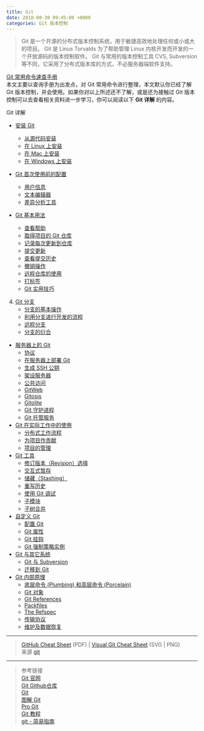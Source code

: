 ```yaml
---
title: Git
date: 2018-08-30 09:45:00 +0800
categories: Git 版本控制
---
```


> Git 是一个开源的分布式版本控制系统，用于敏捷高效地处理任何或小或大的项目。
Git 是 Linus Torvalds 为了帮助管理 Linux 内核开发而开发的一个开放源码的版本控制软件。
Git 与常用的版本控制工具 CVS, Subversion 等不同，它采用了分布式版本库的方式，不必服务器端软件支持。

[Git 常用命令速查手册](Git%20常用命令速查手册.md)  
本文主要以查询手册为出发点，对 Git 常用命令进行整理，本文默认你已经了解 Git 版本控制，并会使用。如果你对以上所述还不了解，或是还为接触过 Git 版本控制可以去查看相关资料进一步学习，你可以阅读以下 **Git 详解** 的内容。

Git 详解  

* [安装 Git](1.%20Git%20安装.md#安装-git)
    * [从源代码安装](1.%20Git%20安装.md#1-从源代码安装)
    * [在 Linux 上安装](1.%20Git%20安装.md#2-在-linux-上安装)
    * [在 Mac 上安装](1.%20Git%20安装.md#3-在-mac-上安装)
    * [在 Windows 上安装](1.%20Git%20安装.md#4-在-windows-上安装)

* [Git 首次使用前的配置](2.%20Git%20首次使用前的配置.md#初次运行-git-前的配置)
    * [用户信息](2.%20Git%20首次使用前的配置.md#1-用户信息)
    * [文本编辑器](2.%20Git%20首次使用前的配置.md#2-文本编辑器)
    * [差异分析工具](2.%20Git%20首次使用前的配置.md#3-差异分析工具) 

* [Git 基本用法](3.%20Git%20基本用法.md#git-基本用法)
    * [查看帮助](3.%20Git%20基本用法.md#1-查看帮助)
    * [取得项目的 Git 仓库](3.%20Git%20基本用法.md#2-取得项目的-git-仓库)
    * [记录每次更新到仓库](3.%20Git%20基本用法.md#3-记录每次更新到仓库)
    * [提交更新](3.%20Git%20基本用法.md#4-提交更新)
    * [查看提交历史](3.%20Git%20基本用法.md#5-查看提交历史)
    * [撤销操作](3.%20Git%20基本用法.md#6-撤销操作)
    * [远程仓库的使用](3.%20Git%20基本用法.md#7-远程仓库的使用)
    * [打标签](3.%20Git%20基本用法.md#8-打标签)
    * [Git 实用技巧](3.%20Git%20基本用法.md#git-实用技巧)
4. [Git 分支](3.%20Git%20基本用法.md#git-分支)
    * [分支的基本操作](3.%20Git%20基本用法.md#1-分支的基本操作)
    * [利用分支进行开发的流程](3.%20Git%20基本用法.md#2-利用分支进行开发的流程)
    * [远程分支](3.%20Git%20基本用法.md#3-远程分支)
    * [分支的衍合](3.%20Git%20基本用法.md#4-分支的衍合)
* [服务器上的 Git](4.%20Git%20服务器.md#服务器上的-git)
    * [协议](4.%20Git%20服务器.md#1-协议)
        <!-- * [本地协议](4.%20Git%20服务器.md#1-本地协议)
        * [SSH 协议](4.%20Git%20服务器.md#2-ssh-协议)
        * [Git 协议](4.%20Git%20服务器.md#3-git-协议)
        * [HTTP/S 协议](4.%20Git%20服务器.md#4-http/s-协议) -->
    * [在服务器上部署 Git](4.%20Git%20服务器.md#2-在服务器上部署-git)
        <!-- * [把裸仓库移到服务器上](4.%20Git%20服务器.md#1-把裸仓库移到服务器上)
        * [小型安装](4.%20Git%20服务器.md#2-小型安装) -->
    * [生成 SSH 公钥](4.%20Git%20服务器.md#3-生成-ssh-公钥)
    * [架设服务器](4.%20Git%20服务器.md#4-架设服务器)
    * [公共访问](4.%20Git%20服务器.md#5-公共访问)
    * [GitWeb](4.%20Git%20服务器.md#6-gitweb)
    * [Gitosis](4.%20Git%20服务器.md#7-gitosis)
    * [Gitolite](4.%20Git%20服务器.md#8-gitolite)
    * [Git 守护进程](4.%20Git%20服务器.md#9-git-守护进程)
    * [Git 托管服务](4.%20Git%20服务器.md#10-git-托管服务)
* [Git 在实际工作中的使用](5.%20Git%20在实际工作中的使用.md#分布式-git)
    * [分布式工作流程](5.%20Git%20在实际工作中的使用.md#1-分布式工作流程)
        <!-- * [集中式工作流](5.%20Git%20在实际工作中的使用.md#1-集中式工作流)
        * [集成管理员工作流](5.%20Git%20在实际工作中的使用.md#2-集成管理员工作流)
        * [司令官与副官工作流](5.%20Git%20在实际工作中的使用.md#3-司令官与副官工作流) -->
    * [为项目作贡献](5.%20Git%20在实际工作中的使用.md#2-为项目作贡献)
    * [项目的管理](5.%20Git%20在实际工作中的使用.md#3-项目的管理)
        <!-- * [使用特性分支进行工作](5.%20Git%20在实际工作中的使用.md#1-使用特性分支进行工作)
        * [采纳来自邮件的补丁](5.%20Git%20在实际工作中的使用.md#2-采纳来自邮件的补丁)
        * [检出远程分支](5.%20Git%20在实际工作中的使用.md#3-检出远程分支)
        * [决断代码取舍](5.%20Git%20在实际工作中的使用.md#4-决断代码取舍)
        * [代码集成](5.%20Git%20在实际工作中的使用.md#5-代码集成)
        * [给发行版签名](5.%20Git%20在实际工作中的使用.md#6-给发行版签名)
        * [生成内部版本号](5.%20Git%20在实际工作中的使用.md#7-生成内部版本号)
        * [准备发布](5.%20Git%20在实际工作中的使用.md#8-准备发布)
        * [制作简报](5.%20Git%20在实际工作中的使用.md#9-制作简报) -->
* [Git 工具](5.%20Git%20在实际工作中的使用.md#git-工具)
    * [修订版本（Revision）选择](5.%20Git%20在实际工作中的使用.md#1-修订版本revision选择)
    * [交互式暂存](5.%20Git%20在实际工作中的使用.md#2-交互式暂存)
    * [储藏（Stashing）](5.%20Git%20在实际工作中的使用.md#3-储藏stashing)
    * [重写历史](5.%20Git%20在实际工作中的使用.md#4-重写历史)
    * [使用 Git 调试](5.%20Git%20在实际工作中的使用.md#5-使用-git-调试)
    * [子模块](5.%20Git%20在实际工作中的使用.md#6-子模块)
    * [子树合并](5.%20Git%20在实际工作中的使用.md#7-子树合并)
* [自定义 Git](6.%20自定义%20Git.md#自定义-git)
    * [配置 Git](6.%20自定义%20Git.md#1-配置-git)
    * [Git 属性](6.%20自定义%20Git.md#2-git-属性)
    * [Git 挂钩](6.%20自定义%20Git.md#3-git-挂钩)
    * [Git 强制策略实例](6.%20自定义%20Git.md#4-git-强制策略实例)
* [Git 与其它系统](7.%20Git%20与其它系统.md#git-与其他系统)
    * [Git 与 Subversion](7.%20Git%20与其它系统.md#1-git-与-subversion)
    * [迁移到 Git](7.%20Git%20与其它系统.md#2-迁移到-git)
* [Git 内部原理](8.%20Git%20内部原理.md#git-内部原理)
    * [底层命令 (Plumbing) 和高层命令 (Porcelain)](8.%20Git%20内部原理.md#1-底层命令-plumbing-和高层命令-porcelain)
    * [Git 对象](8.%20Git%20内部原理.md#2-git-对象)
    * [Git References](8.%20Git%20内部原理.md#3-git-references)
    * [Packfiles](8.%20Git%20内部原理.md#4-packfiles)
    * [The Refspec](8.%20Git%20内部原理.md#5-the-refspec)
    * [传输协议](8.%20Git%20内部原理.md#6-传输协议)
    * [维护及数据恢复](8.%20Git%20内部原理.md#7-维护及数据恢复)

<!--

# 命令详解

## Diff

## Commit

## Checkout

## Detached HEAD(匿名分支提交)

## Reset

## Merge

## Cherry Pick

## Rebase

# 技术说明
-->

---
> [GitHub Cheat Sheet](https://services.github.com/on-demand/downloads/github-git-cheat-sheet.pdf) (PDF)  |  [Visual Git Cheat Sheet](http://ndpsoftware.com/git-cheatsheet.html) (SVG | PNG)   
> 来源 [git](https://git-scm.com/docs)

---
> 参考链接  
> [Git 官网](https://git-scm.com)  
> [Git Github仓库](https://github.com/git/git)  
> [Git](https://kapeli.com/cheat_sheets/Git.docset/Contents/Resources/Documents/index)  
> [图解 Git](http://marklodato.github.io/visual-git-guide/index-zh-cn.html#basic-usage)  
> [Pro Git](http://iissnan.com/progit/)  
> [Git 教程](http://www.runoob.com/git/git-tutorial.html)  
> [git - 简易指南](http://www.bootcss.com/p/git-guide/)  
